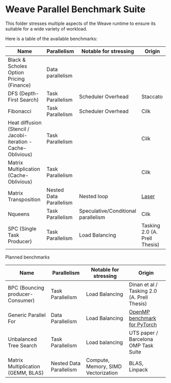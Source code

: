 # Weave Parallel Benchmark Suite

This folder stresses multiple aspects of the Weave runtime to ensure its suitable for a wide variety of workload.

Here is a table of the available benchmarks:

| Name                                                          | Parallelism             | Notable for stressing               | Origin                                     |
|---------------------------------------------------------------|-------------------------|-------------------------------------|--------------------------------------------|
| Black & Scholes Option Pricing (Finance)                      | Data parallelism        |                                     |                                            |
| DFS (Depth-First Search)                                      | Task Parallelism        | Scheduler Overhead                  | Staccato                                   |
| Fibonacci                                                     | Task Parallelism        | Scheduler Overhead                  | Cilk                                       |
| Heat diffusion (Stencil / Jacobi-iteration - Cache-Oblivious) | Task Parallelism        |                                     | Cilk                                       |
| Matrix Multiplication (Cache-Oblivious)                       | Task Parallelism        |                                     | Cilk                                       |
| Matrix Transposition                                          | Nested Data Parallelism | Nested loop                         | [Laser](https://github.com/numforge/laser) |
| Nqueens                                                       | Task Parallelism        | Speculative/Conditional parallelism | Cilk                                       |
| SPC (Single Task Producer)                                    | Task Parallelism        | Load Balancing                      | Tasking 2.0 (A. Prell Thesis)              |

Planned benchmarks

| Name                               | Parallelism             | Notable for stressing               | Origin                                                                               |
|------------------------------------|-------------------------|-------------------------------------|--------------------------------------------------------------------------------------|
| BPC (Bouncing producer-Consumer)   | Task Parallelism        | Load Balancing                      | Dinan et al / Tasking 2.0 (A. Prell Thesis)                                          |
| Generic Parallel For               | Data Parallelism        | Load Balancing                      | [OpenMP benchmark for PyTorch](https://github.com/zy97140/omp-benchmark-for-pytorch) |
| Unbalanced Tree Search             | Task Parallelism        | Load balancing                      | UTS paper / Barcelona OMP Task Suite                                                 |
| Matrix Multiplication (GEMM, BLAS) | Nested Data Parallelism | Compute, Memory, SIMD Vectorization | BLAS, Linpack                                                                        |
